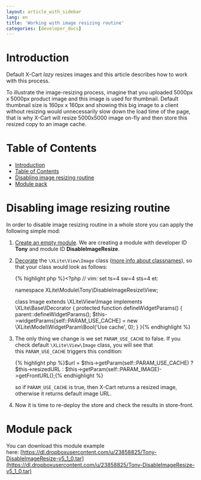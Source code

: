 ```yaml
---
layout: article_with_sidebar
lang: en
title: 'Working with image resizing routine'
categories: [developer_docs]
---
```


# Introduction

Default X-Cart _lazy_ resizes images and this article describes how to work with this process.

To illustrate the image-resizing process, imagine that you uploaded 5000px x 5000px product image and this image is used for thumbnail. Default thumbnail size is 160px x 160px and showing this big image to a client without resizing would unnecessarily slow down the load time of the page, that is why X-Cart will resize 5000x5000 image on-fly and then store this resized copy to an image cache.

# Table of Contents

*   [Introduction](#Workingwithimageresizingroutine-Introduction)
*   [Table of Contents](#Workingwithimageresizingroutine-TableofContents)
*   [Disabling image resizing routine](#Workingwithimageresizingroutine-Disablingimageresizingroutine)
*   [Module pack](#Workingwithimageresizingroutine-Modulepack)

# Disabling image resizing routine

In order to disable image resizing routine in a whole store you can apply the following simple mod:

1.  [Create an empty module](Step-1---creating-simplest-module_524296.html). We are creating a module with developer ID **Tony** and module ID **DisableImageResize**.
2.  [Decorate](Step-3---applying-logic-changes_8224804.html) the `\XLite\View\Image` class ([more info about classnames](X-Cart-classes-structure-and-namespaces_524301.html)), so that your class would look as follows: 

    {% highlight php %}<?php
    // vim: set ts=4 sw=4 sts=4 et:

    namespace XLite\Module\Tony\DisableImageResize\View;

    class Image extends \XLite\View\Image implements \XLite\Base\IDecorator
    {
    	protected function defineWidgetParams() {
    		parent::defineWidgetParams();
    		$this->widgetParams[self::PARAM_USE_CACHE] = new \XLite\Model\WidgetParam\Bool('Use cache', 0);
    	}
    }{% endhighlight %}
3.  The only thing we change is we set `PARAM_USE_CACHE` to false. If you check default `\XLite\View\Image` class, you will see that this `PARAM_USE_CACHE` triggers this condition: 

    {% highlight php %}$url = $this->getParam(self::PARAM_USE_CACHE)
                    ? $this->resizedURL
                    : $this->getParam(self::PARAM_IMAGE)->getFrontURL();{% endhighlight %}

    so if `PARAM_USE_CACHE` is true, then X-Cart returns a resized image, otherwise it returns default image URL.

4.  Now it is time to re-deploy the store and check the results in store-front.

# Module pack

You can download this module example here: [https://dl.dropboxusercontent.com/u/23858825/Tony-DisableImageResize-v5_1_0.tar](https://dl.dropboxusercontent.com/u/23858825/Tony-DisableImageResize-v5_1_0.tar)
